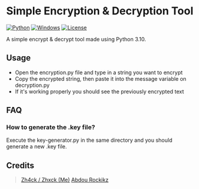 # Simple Encryption & Decryption Tool
[![Python](https://img.shields.io/badge/language-Python-%23f34b7d.svg?style=plastic)](https://en.wikipedia.org/wiki/Python_(programming_language)) 
[![Windows](https://img.shields.io/badge/platform-Windows-0078d7.svg?style=plastic)](https://en.wikipedia.org/wiki/Microsoft_Windows) 
[![License](https://img.shields.io/github/license/danielkrupinski/Osiris.svg?style=plastic)](LICENSE)

A simple encrypt & decrypt tool made using Python 3.10. 

## Usage
*   Open the encryption.py file and type in a string you want to encrypt
*   Copy the encrypted string, then paste it into the message variable on decryption.py
*   If it's working properly you should see the previously encrypted text

## FAQ
### How to generate the .key file?
Execute the key-generator.py in the same directory and you should generate a new .key file.

## Credits
> [Zh4ck / Zhxck (Me)](https://github.com/zh4ck)
> [Abdou Rockikz](https://www.thepythoncode.com/author/abdou-rockikz)
